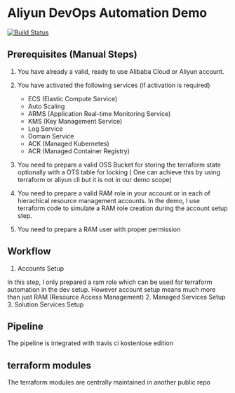 # Aliyun DevOps Automation Demo

[![Build Status](https://travis-ci.com/yagrxu/aliyun-devops-demo.svg?token=ky8D33r1sooBTDsLx6aG&branch=master)](https://travis-ci.com/yagrxu/aliyun-devops-demo)

## Prerequisites (Manual Steps)

1. You have already a valid, ready to use Alibaba Cloud or Aliyun account.
2. You have activated the following services (if activation is required)
    - ECS (Elastic Compute Service)
    - Auto Scaling
    - ARMS (Application Real-time Monitoring Service)
    - KMS (Key Management Service)
    - Log Service
    - Domain Service
    - ACK (Managed Kubernetes)
    - ACR (Managed Container Registry)

3. You need to prepare a valid OSS Bucket for storing the terraform state optionally with a OTS table for locking ( One can achieve this by using terraform or aliyun cli but it is not in our demo scope)
4. You need to prepare a valid RAM role in your account or in each of hierachical resource management accounts. In the demo, I use terraform code to simulate a RAM role creation during the account setup step.

5. You need to prepare a RAM user with proper permission

## Workflow

1. Accounts Setup

In this step, I only prepared a ram role which can be used for terraform automation in the dev setup. However account setup means much more than just RAM (Resource Access Management)
2. Managed Services Setup
3. Solution Services Setup

## Pipeline

The pipeline is integrated with travis ci kostenlose edition

## terraform modules

The terraform modules are centrally maintained in another public repo
